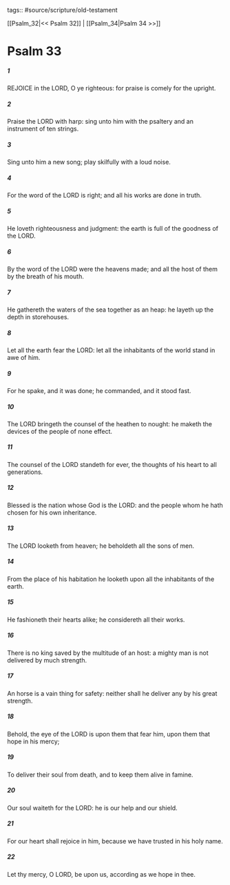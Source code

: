 tags:: #source/scripture/old-testament

[[Psalm_32|<< Psalm 32]] | [[Psalm_34|Psalm 34 >>]]

# Psalm 33

##### 1

REJOICE in the LORD, O ye righteous: for praise is comely for the upright.

##### 2

Praise the LORD with harp: sing unto him with the psaltery and an instrument of ten strings.

##### 3

Sing unto him a new song; play skilfully with a loud noise.

##### 4

For the word of the LORD is right; and all his works are done in truth.

##### 5

He loveth righteousness and judgment: the earth is full of the goodness of the LORD.

##### 6

By the word of the LORD were the heavens made; and all the host of them by the breath of his mouth.

##### 7

He gathereth the waters of the sea together as an heap: he layeth up the depth in storehouses.

##### 8

Let all the earth fear the LORD: let all the inhabitants of the world stand in awe of him.

##### 9

For he spake, and it was done; he commanded, and it stood fast.

##### 10

The LORD bringeth the counsel of the heathen to nought: he maketh the devices of the people of none effect.

##### 11

The counsel of the LORD standeth for ever, the thoughts of his heart to all generations.

##### 12

Blessed is the nation whose God is the LORD: and the people whom he hath chosen for his own inheritance.

##### 13

The LORD looketh from heaven; he beholdeth all the sons of men.

##### 14

From the place of his habitation he looketh upon all the inhabitants of the earth.

##### 15

He fashioneth their hearts alike; he considereth all their works.

##### 16

There is no king saved by the multitude of an host: a mighty man is not delivered by much strength.

##### 17

An horse is a vain thing for safety: neither shall he deliver any by his great strength.

##### 18

Behold, the eye of the LORD is upon them that fear him, upon them that hope in his mercy;

##### 19

To deliver their soul from death, and to keep them alive in famine.

##### 20

Our soul waiteth for the LORD: he is our help and our shield.

##### 21

For our heart shall rejoice in him, because we have trusted in his holy name.

##### 22

Let thy mercy, O LORD, be upon us, according as we hope in thee.
